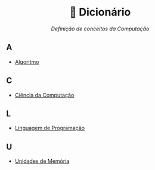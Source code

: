 <h1 align="center"> 📖 Dicionário</h1>

<p align="center"><em>Definição de conceitos da Computação</em></p>

## A

- [Algoritmo](Termos/Algoritmo.md)

## C

- [Ciência da Computação](Termos/CienciaDaComputacao.md)

## L

- [Linguagem de Programação](Termos/LinguagemDeProgramacao.md)

## U

- [Unidades de Memória](Termos/UnidadesDeMemoria.md)
